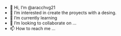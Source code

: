 - 👋 Hi, I’m @aracchvg21
- 👀 I’m interested in create the proyects with a desing.
- 🌱 I’m currently learning 
- 💞️ I’m looking to collaborate on ...
- 📫 How to reach me ...

<!---
aracchvg21/aracchvg21 is a ✨ special ✨ repository because its `README.md` (this file) appears on your GitHub profile.
You can click the Preview link to take a look at your changes.
--->
